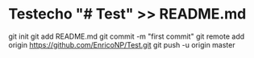# Testecho "# Test" >> README.md
git init
git add README.md
git commit -m "first commit"
git remote add origin https://github.com/EnricoNP/Test.git
git push -u origin master

